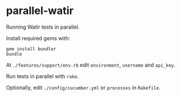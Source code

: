 # parallel-watir

Running Watir tests in parallel.

Install required gems with:

    gem install bundler
    bundle

At `./features/support/env.rb` edit `environment`, `username` and `api_key`.

Run tests in parallel with `rake`.

Optionally, edit `./config/cucumber.yml` or `processes` in `Rakefile`.
